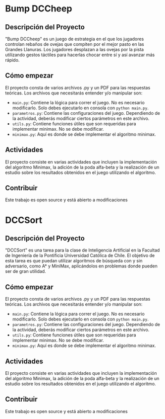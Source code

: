 # Bump DCCheep

## Descripción del Proyecto

"Bump DCCheep" es un juego de estrategia en el que los jugadores controlan rebaños de ovejas que compiten por el mejor pasto en las Grandes Llanuras. Los jugadores desplazan a las ovejas por la pista utilizando gestos táctiles para hacerlas chocar entre sí y así avanzar más rápido.

## Cómo empezar

El proyecto consta de varios archivos .py y un PDF para las respuestas teóricas. Los archivos que necesitarás entender y/o manipular son:

- `main.py`: Contiene la lógica para correr el juego. No es necesario modificarlo. Solo debes ejecutarlo en consola con `python main.py`.
- `parametros.py`: Contiene las configuraciones del juego. Dependiendo de la actividad, deberás modificar ciertos parámetros en este archivo.
- `utils.py`: Contiene funciones útiles que son requeridas para implementar minimax. No se debe modificar.
- `minimax.py`: Aquí es donde se debe implementar el algoritmo minimax.

## Actividades

El proyecto consiste en varias actividades que incluyen la implementación del algoritmo Minimax, la adición de la poda alfa-beta y la realización de un estudio sobre los resultados obtenidos en el juego utilizando el algoritmo.

## Contribuir

Este trabajo es open source y está abierto a modificaciones

# DCCSort

## Descripción del Proyecto

"DCCSort" es una tarea para la clase de Inteligencia Artificial en la Facultad de Ingeniería de la Pontificia Universidad Católica de Chile. El objetivo de esta tarea es que puedan utilizar algoritmos de búsqueda con y sin adversario, como A* y MiniMax, aplicándolos en problemas donde pueden ser de gran utilidad.

## Cómo empezar

El proyecto consta de varios archivos .py y un PDF para las respuestas teóricas. Los archivos que necesitarás entender y/o manipular son:

- `main.py`: Contiene la lógica para correr el juego. No es necesario modificarlo. Solo debes ejecutarlo en consola con `python main.py`.
- `parametros.py`: Contiene las configuraciones del juego. Dependiendo de la actividad, deberás modificar ciertos parámetros en este archivo.
- `utils.py`: Contiene funciones útiles que son requeridas para implementar minimax. No se debe modificar.
- `minimax.py`: Aquí es donde se debe implementar el algoritmo minimax.

## Actividades

El proyecto consiste en varias actividades que incluyen la implementación del algoritmo Minimax, la adición de la poda alfa-beta y la realización de un estudio sobre los resultados obtenidos en el juego utilizando el algoritmo.

## Contribuir

Este trabajo es open source y está abierto a modificaciones

